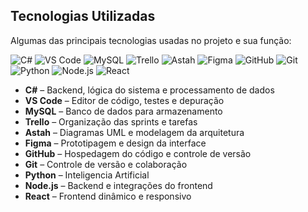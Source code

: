 
##  Tecnologias Utilizadas  

Algumas das principais tecnologias usadas no projeto e sua função:

![C#](https://img.shields.io/badge/C%23-239120?style=for-the-badge&logo=csharp&logoColor=white)
![VS Code](https://img.shields.io/badge/VS%20Code-007ACC?style=for-the-badge&logo=visualstudiocode&logoColor=white)
![MySQL](https://img.shields.io/badge/MySQL-4479A1?style=for-the-badge&logo=mysql&logoColor=white)
![Trello](https://img.shields.io/badge/Trello-0079BF?style=for-the-badge&logo=trello&logoColor=white)
![Astah](https://img.shields.io/badge/Astah-3776AB?style=for-the-badge&logo=astah&logoColor=white)
![Figma](https://img.shields.io/badge/Figma-3776AB?style=for-the-badge&logo=figma&logoColor=white)
![GitHub](https://img.shields.io/badge/GitHub-000000?style=for-the-badge&logo=github&logoColor=white)
![Git](https://img.shields.io/badge/Git-F05032?style=for-the-badge&logo=git&logoColor=white)
![Python](https://img.shields.io/badge/Python-3776AB?style=for-the-badge&logo=python&logoColor=white)
![Node.js](https://img.shields.io/badge/Node.js-339933?style=for-the-badge&logo=nodedotjs&logoColor=white)
![React](https://img.shields.io/badge/React-61DAFB?style=for-the-badge&logo=react&logoColor=black)

- **C#** – Backend, lógica do sistema e processamento de dados  
- **VS Code** – Editor de código, testes e depuração  
- **MySQL** – Banco de dados para armazenamento  
- **Trello** – Organização das sprints e tarefas  
- **Astah** – Diagramas UML e modelagem da arquitetura  
- **Figma** – Prototipagem e design da interface  
- **GitHub** – Hospedagem do código e controle de versão  
- **Git** – Controle de versão e colaboração  
- **Python** – Inteligencia Artificial 
- **Node.js** – Backend e integrações do frontend  
- **React** – Frontend dinâmico e responsivo  
